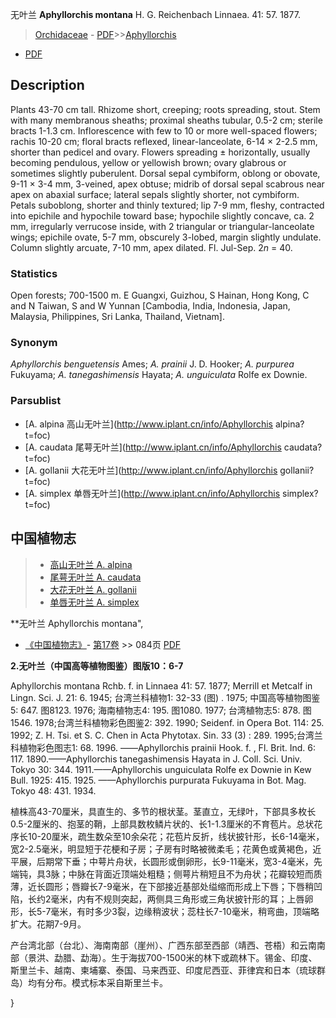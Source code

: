 无叶兰 **Aphyllorchis montana** H. G. Reichenbach Linnaea. 41: 57. 1877.

> [Orchidaceae](http://www.iplant.cn/info/Orchidaceae?t=foc) - [PDF](http://www.iplant.cn/foc/pdf/Orchidaceae.pdf)>>[Aphyllorchis](http://www.iplant.cn/info/Aphyllorchis?t=foc)
 - [PDF](http://www.iplant.cn/foc/pdf/Aphyllorchis.pdf)

## Description

Plants 43-70 cm tall. Rhizome short, creeping; roots spreading, stout. Stem with many membranous sheaths; proximal sheaths tubular, 0.5-2 cm; sterile bracts 1-1.3 cm. Inflorescence with few to 10 or more well-spaced flowers; rachis 10-20 cm; floral bracts reflexed, linear-lanceolate, 6-14 × 2-2.5 mm, shorter than pedicel and ovary. Flowers spreading ± horizontally, usually becoming pendulous, yellow or yellowish brown; ovary glabrous or sometimes slightly puberulent. Dorsal sepal cymbiform, oblong or obovate, 9-11 × 3-4 mm, 3-veined, apex obtuse; midrib of dorsal sepal scabrous near apex on abaxial surface; lateral sepals slightly shorter, not cymbiform. Petals suboblong, shorter and thinly textured; lip 7-9 mm, fleshy, contracted into epichile and hypochile toward base; hypochile slightly concave, ca. 2 mm, irregularly verrucose inside, with 2 triangular or triangular-lanceolate wings; epichile ovate, 5-7 mm, obscurely 3-lobed, margin slightly undulate. Column slightly arcuate, 7-10 mm, apex dilated. Fl. Jul-Sep. 2*n* = 40.

### Statistics
Open forests; 700-1500 m. E Guangxi, Guizhou, S Hainan, Hong Kong, C and N Taiwan, S and W Yunnan [Cambodia, India, Indonesia, Japan, Malaysia, Philippines, Sri Lanka, Thailand, Vietnam].

### Synonym
*Aphyllorchis benguetensis* Ames; *A. prainii* J. D. Hooker; *A. purpurea* Fukuyama; *A. tanegashimensis* Hayata; *A. unguiculata* Rolfe ex Downie.



### Parsublist

* [A.  alpina  高山无叶兰](http://www.iplant.cn/info/Aphyllorchis alpina?t=foc)
* [A.  caudata  尾萼无叶兰](http://www.iplant.cn/info/Aphyllorchis caudata?t=foc)
* [A.  gollanii  大花无叶兰](http://www.iplant.cn/info/Aphyllorchis gollanii?t=foc)
* [A.  simplex  单唇无叶兰](http://www.iplant.cn/info/Aphyllorchis simplex?t=foc)


## 中国植物志

> * [高山无叶兰  A.  alpina](Aphyllorchis-alpina-高山无叶兰.md)
> * [尾萼无叶兰  A.  caudata](Aphyllorchis-caudata-尾萼无叶兰.md)
> * [大花无叶兰  A.  gollanii](Aphyllorchis-gollanii-大花无叶兰.md)
> * [单唇无叶兰  A.  simplex](Aphyllorchis-simplex-单唇无叶兰.md)


**无叶兰 Aphyllorchis montana",



* [《中国植物志》](http://www.iplant.cn/frps)- [第17卷](http://www.iplant.cn/frps/vol/17) >> 084页 [PDF](http://www.iplant.cn/frps/pdf/17/084.pdf)


**2.无叶兰（中国高等植物图鉴）图版10：6-7**

Aphyllorchis montana Rchb. f. in Linnaea 41: 57. 1877; Merrill et Metcalf in Lingn. Sci. J. 21: 6. 1945; 台湾兰科植物1: 32-33 (图) . 1975; 中国高等植物图鉴5: 647. 图8123. 1976; 海南植物志4: 195. 图1080. 1977; 台湾植物志5: 878. 图1546. 1978;台湾兰科植物彩色图鉴2: 392. 1990; Seidenf. in Opera Bot. 114: 25. 1992; Z. H. Tsi. et S. C. Chen in Acta Phytotax. Sin. 33 (3) : 289. 1995;台湾兰科植物彩色图志1: 68. 1996. ——Aphyllorchis prainii Hook. f. , Fl. Brit. Ind. 6: 117. 1890.——Aphyllorchis tanegashimensis Hayata in J. Coll. Sci. Univ. Tokyo 30: 344. 1911.——Aphyllorchis unguiculata Rolfe ex Downie in Kew Bull. 1925: 415. 1925. ——Aphyllorchis purpurata Fukuyama in Bot. Mag. Tokyo 48: 431. 1934.

植株高43-70厘米，具直生的、多节的根状茎。茎直立，无绿叶，下部具多枚长0.5-2厘米的、抱茎的鞘，上部具数枚鳞片状的、长1-1.3厘米的不育苞片。总状花序长10-20厘米，疏生数朵至10余朵花；花苞片反折，线状披针形，长6-14毫米，宽2-2.5毫米，明显短于花梗和子房；子房有时略被微柔毛；花黄色或黄褐色，近平展，后期常下垂；中萼片舟状，长圆形或倒卵形，长9-11毫米，宽3-4毫米，先端钝，具3脉；中脉在背面近顶端处粗糙；侧萼片稍短且不为舟状；花瓣较短而质薄，近长圆形；唇瓣长7-9毫米，在下部接近基部处缢缩而形成上下唇；下唇稍凹陷，长约2毫米，内有不规则突起，两侧具三角形或三角状披针形的耳；上唇卵形，长5-7毫米，有时多少3裂，边缘稍波状；蕊柱长7-10毫米，稍弯曲，顶端略扩大。花期7-9月。

产台湾北部（台北）、海南南部（崖州）、广西东部至西部（靖西、苍梧）和云南南部（景洪、勐腊、勐海）。生于海拔700-1500米的林下或疏林下。锡金、印度、斯里兰卡、越南、柬埔寨、泰国、马来西亚、印度尼西亚、菲律宾和日本（琉球群岛）均有分布。模式标本采自斯里兰卡。



}